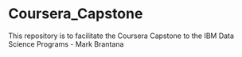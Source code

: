 # Coursera_Capstone
This repository is to facilitate the Coursera Capstone to the IBM Data Science Programs - Mark Brantana
